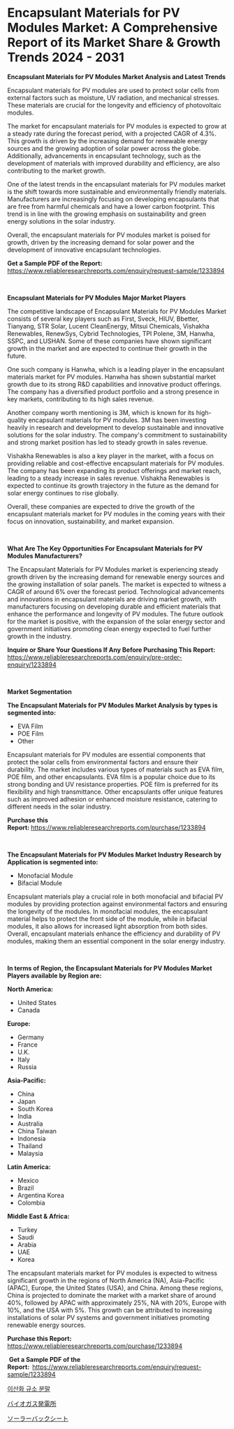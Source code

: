 <p><h1>Encapsulant Materials for PV Modules Market: A Comprehensive Report of its Market Share & Growth Trends 2024 - 2031</h1></p><p><strong>Encapsulant Materials for PV Modules Market Analysis and Latest Trends</strong></p>
<p><p>Encapsulant materials for PV modules are used to protect solar cells from external factors such as moisture, UV radiation, and mechanical stresses. These materials are crucial for the longevity and efficiency of photovoltaic modules.</p><p>The market for encapsulant materials for PV modules is expected to grow at a steady rate during the forecast period, with a projected CAGR of 4.3%. This growth is driven by the increasing demand for renewable energy sources and the growing adoption of solar power across the globe. Additionally, advancements in encapsulant technology, such as the development of materials with improved durability and efficiency, are also contributing to the market growth.</p><p>One of the latest trends in the encapsulant materials for PV modules market is the shift towards more sustainable and environmentally friendly materials. Manufacturers are increasingly focusing on developing encapsulants that are free from harmful chemicals and have a lower carbon footprint. This trend is in line with the growing emphasis on sustainability and green energy solutions in the solar industry.</p><p>Overall, the encapsulant materials for PV modules market is poised for growth, driven by the increasing demand for solar power and the development of innovative encapsulant technologies.</p></p>
<p><strong>Get a Sample PDF of the Report:&nbsp;</strong> <a href="https://www.reliableresearchreports.com/enquiry/request-sample/1233894">https://www.reliableresearchreports.com/enquiry/request-sample/1233894</a></p>
<p>&nbsp;</p>
<p><strong>Encapsulant Materials for PV Modules Major Market Players</strong></p>
<p><p>The competitive landscape of Encapsulant Materials for PV Modules Market consists of several key players such as First, Sveck, HIUV, Bbetter, Tianyang, STR Solar, Lucent CleanEnergy, Mitsui Chemicals, Vishakha Renewables, RenewSys, Cybrid Technologies, TPI Polene, 3M, Hanwha, SSPC, and LUSHAN. Some of these companies have shown significant growth in the market and are expected to continue their growth in the future.</p><p>One such company is Hanwha, which is a leading player in the encapsulant materials market for PV modules. Hanwha has shown substantial market growth due to its strong R&D capabilities and innovative product offerings. The company has a diversified product portfolio and a strong presence in key markets, contributing to its high sales revenue.</p><p>Another company worth mentioning is 3M, which is known for its high-quality encapsulant materials for PV modules. 3M has been investing heavily in research and development to develop sustainable and innovative solutions for the solar industry. The company's commitment to sustainability and strong market position has led to steady growth in sales revenue.</p><p>Vishakha Renewables is also a key player in the market, with a focus on providing reliable and cost-effective encapsulant materials for PV modules. The company has been expanding its product offerings and market reach, leading to a steady increase in sales revenue. Vishakha Renewables is expected to continue its growth trajectory in the future as the demand for solar energy continues to rise globally.</p><p>Overall, these companies are expected to drive the growth of the encapsulant materials market for PV modules in the coming years with their focus on innovation, sustainability, and market expansion.</p></p>
<p>&nbsp;</p>
<p><strong>What Are The Key Opportunities For Encapsulant Materials for PV Modules Manufacturers?</strong></p>
<p><p>The Encapsulant Materials for PV Modules market is experiencing steady growth driven by the increasing demand for renewable energy sources and the growing installation of solar panels. The market is expected to witness a CAGR of around 6% over the forecast period. Technological advancements and innovations in encapsulant materials are driving market growth, with manufacturers focusing on developing durable and efficient materials that enhance the performance and longevity of PV modules. The future outlook for the market is positive, with the expansion of the solar energy sector and government initiatives promoting clean energy expected to fuel further growth in the industry.</p></p>
<p><strong>Inquire or Share Your Questions If Any Before Purchasing This Report:</strong> <a href="https://www.reliableresearchreports.com/enquiry/pre-order-enquiry/1233894">https://www.reliableresearchreports.com/enquiry/pre-order-enquiry/1233894</a></p>
<p>&nbsp;</p>
<p><strong>Market Segmentation</strong></p>
<p><strong>The Encapsulant Materials for PV Modules Market Analysis by types is segmented into:</strong></p>
<p><ul><li>EVA Film</li><li>POE Film</li><li>Other</li></ul></p>
<p><p>Encapsulant materials for PV modules are essential components that protect the solar cells from environmental factors and ensure their durability. The market includes various types of materials such as EVA film, POE film, and other encapsulants. EVA film is a popular choice due to its strong bonding and UV resistance properties. POE film is preferred for its flexibility and high transmittance. Other encapsulants offer unique features such as improved adhesion or enhanced moisture resistance, catering to different needs in the solar industry.</p></p>
<p><strong>Purchase this Report:&nbsp;</strong><a href="https://www.reliableresearchreports.com/purchase/1233894">https://www.reliableresearchreports.com/purchase/1233894</a></p>
<p>&nbsp;</p>
<p><strong>The Encapsulant Materials for PV Modules Market Industry Research by Application is segmented into:</strong></p>
<p><ul><li>Monofacial Module</li><li>Bifacial Module</li></ul></p>
<p><p>Encapsulant materials play a crucial role in both monofacial and bifacial PV modules by providing protection against environmental factors and ensuring the longevity of the modules. In monofacial modules, the encapsulant material helps to protect the front side of the module, while in bifacial modules, it also allows for increased light absorption from both sides. Overall, encapsulant materials enhance the efficiency and durability of PV modules, making them an essential component in the solar energy industry.</p></p>
<p>&nbsp;</p>
<p><strong>In terms of Region, the Encapsulant Materials for PV Modules Market Players available by Region are:</strong></p>
<p>
    <p> <strong> North America: </strong>
        <ul>
            <li>United States</li>
            <li>Canada</li>
        </ul>
        </p> 
    <p> <strong> Europe: </strong>
        <ul>
            <li>Germany</li>
            <li>France</li>
            <li>U.K.</li>
            <li>Italy</li>
            <li>Russia</li>
        </ul>
        </p> 
    <p> <strong> Asia-Pacific: </strong>
        <ul>
            <li>China</li>
            <li>Japan</li>
            <li>South Korea</li>
            <li>India</li>
            <li>Australia</li>
            <li>China Taiwan</li>
            <li>Indonesia</li>
            <li>Thailand</li>
            <li>Malaysia</li>
        </ul>
        </p> 
    <p> <strong> Latin America: </strong>
        <ul>
            <li>Mexico</li>
            <li>Brazil</li>
            <li>Argentina Korea</li>
            <li>Colombia</li>
        </ul>
        </p> 
    <p> <strong> Middle East & Africa: </strong>
        <ul>
            <li>Turkey</li>
            <li>Saudi</li>
            <li>Arabia</li>
            <li>UAE</li>
            <li>Korea</li>
        </ul>
    </p>
    </p>
<p><p>The encapsulant materials market for PV modules is expected to witness significant growth in the regions of North America (NA), Asia-Pacific (APAC), Europe, the United States (USA), and China. Among these regions, China is projected to dominate the market with a market share of around 40%, followed by APAC with approximately 25%, NA with 20%, Europe with 10%, and the USA with 5%. This growth can be attributed to increasing installations of solar PV systems and government initiatives promoting renewable energy sources.</p></p>
<p><strong>Purchase this Report: </strong><a href="https://www.reliableresearchreports.com/purchase/1233894">https://www.reliableresearchreports.com/purchase/1233894</a></p>
<p>&nbsp;<strong>Get a Sample PDF of the Report:&nbsp;&nbsp;</strong><a href="https://www.reliableresearchreports.com/enquiry/request-sample/1233894">https://www.reliableresearchreports.com/enquiry/request-sample/1233894</a></p>
<p><strong></strong></p>
<p><p><a href="https://github.com/RichardLueilwitz787/Market-Research-Report-List-1/blob/main/681514415729.md">이산화 규소 분말</a></p><p><a href="https://github.com/Calvi3ynJerde867/Market-Research-Report-List-1/blob/main/650885416760.md">バイオガス発電所</a></p><p><a href="https://github.com/JacksonWiza1924/Market-Research-Report-List-1/blob/main/735419516761.md">ソーラーバックシート</a></p></p>